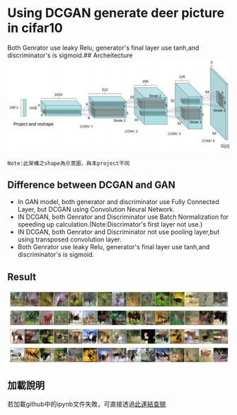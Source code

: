 # Using DCGAN generate deer picture in cifar10
Both Genrator use leaky Relu, generator's final layer use tanh,and discriminator's is sigmoid.## Archeitecture
![error](https://github.com/JusticeLeee/DC_GAN/blob/master/DCGAN.png)
```
Note:此架構之shape為示意圖，與本project不同
```
## Difference between DCGAN and GAN
* In GAN model, both generator and discriminator use Fully Connected Layer, but DCGAN using Convolution Neural Network.
* IN DCGAN, both Genrator and Discriminator use Batch Normalization for speeding up calculation.(Note:Discrimator's first layer not use.)
* IN DCGAN, both Genrator and Discriminator not use pooling layer,but using transposed convolution layer.
* Both Genrator use leaky Relu, generator's final layer use tanh,and discriminator's is sigmoid.
## Result
![error](https://github.com/JusticeLeee/DC_GAN/blob/master/deer.png)
## 加載說明
若加載github中的ipynb文件失敗，可直接透過[此連結查閱](https://nbviewer.jupyter.org/github/JusticeLeee/DC_GAN/blob/master/DcGan_deer.ipynb)

